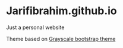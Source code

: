 Jarifibrahim.github.io
=========================

Just a personal website

Theme based on [Grayscale bootstrap theme ](http://ironsummitmedia.github.io/startbootstrap-grayscale/)
